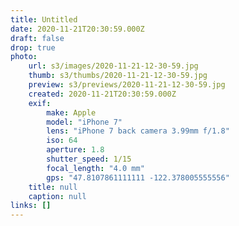 ```yaml
---
title: Untitled
date: 2020-11-21T20:30:59.000Z
draft: false
drop: true
photo:
    url: s3/images/2020-11-21-12-30-59.jpg
    thumb: s3/thumbs/2020-11-21-12-30-59.jpg
    preview: s3/previews/2020-11-21-12-30-59.jpg
    created: 2020-11-21T20:30:59.000Z
    exif:
        make: Apple
        model: "iPhone 7"
        lens: "iPhone 7 back camera 3.99mm f/1.8"
        iso: 64
        aperture: 1.8
        shutter_speed: 1/15
        focal_length: "4.0 mm"
        gps: "47.8107861111111 -122.378005555556"
    title: null
    caption: null
links: []
---
```

